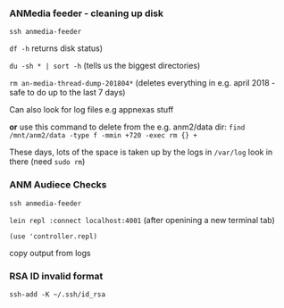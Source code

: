 ### ANMedia feeder - cleaning up disk

`ssh anmedia-feeder`

`df -h` returns disk status)

`du -sh * | sort -h`   (tells us the biggest directories)

`rm an-media-thread-dump-201804*` (deletes everything in e.g. april 2018 - safe to do up to the last 7 days)

Can also look for log files e.g appnexas stuff

__or__ use this command to delete from the e.g. anm2/data dir:
`find /mnt/anm2/data -type f -mmin +720 -exec rm {} +`


These days, lots of the space is taken up by the logs in `/var/log` look in there (need `sudo rm`)


### ANM Audiece Checks 

`ssh anmedia-feeder`

`lein repl :connect localhost:4001` (after openining a new terminal tab)

`(use 'controller.repl)`

copy output from logs


### RSA ID invalid format

`ssh-add -K ~/.ssh/id_rsa`

